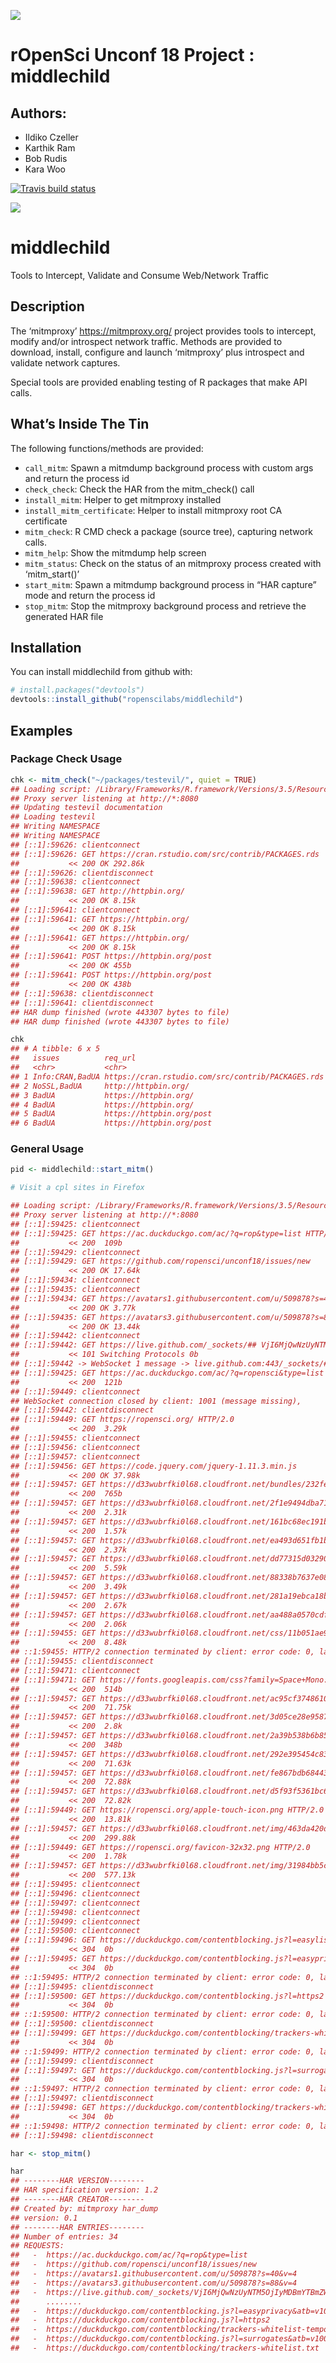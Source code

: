 
![](./man/figures/mitm.png)

# rOpenSci Unconf 18 Project : middlechild

## Authors:

  - Ildiko Czeller
  - Karthik Ram
  - Bob Rudis
  - Kara Woo

<!-- README.md is generated from README.Rmd. Please edit that file -->

[![Travis build
status](https://travis-ci.org/ropenscilabs/middlechild.svg?branch=master)](https://travis-ci.org/ropenscilabs/middlechild)

![](middle_child_hex.png)

# middlechild

Tools to Intercept, Validate and Consume Web/Network Traffic

## Description

The ‘mitmproxy’ <https://mitmproxy.org/> project provides tools to
intercept, modify and/or introspect network traffic. Methods are
provided to download, install, configure and launch ‘mitmproxy’ plus
introspect and validate network captures.

Special tools are provided enabling testing of R packages that make API
calls.

## What’s Inside The Tin

The following functions/methods are provided:

  - `call_mitm`: Spawn a mitmdump background process with custom args
    and return the process id
  - `check_check`: Check the HAR from the mitm\_check() call
  - `install_mitm`: Helper to get mitmproxy installed
  - `install_mitm_certificate`: Helper to install mitmproxy root CA
    certificate
  - `mitm_check`: R CMD check a package (source tree), capturing network
    calls.
  - `mitm_help`: Show the mitmdump help screen
  - `mitm_status`: Check on the status of an mitmproxy process created
    with ‘mitm\_start()’
  - `start_mitm`: Spawn a mitmdump background process in “HAR capture”
    mode and return the process id
  - `stop_mitm`: Stop the mitmproxy background process and retrieve the
    generated HAR file

## Installation

You can install middlechild from github with:

``` r
# install.packages("devtools")
devtools::install_github("ropenscilabs/middlechild")
```

## Examples

### Package Check Usage

``` r
chk <- mitm_check("~/packages/testevil/", quiet = TRUE)
## Loading script: /Library/Frameworks/R.framework/Versions/3.5/Resources/library/middlechild/mitm/har_dump.py
## Proxy server listening at http://*:8080
## Updating testevil documentation
## Loading testevil
## Writing NAMESPACE
## Writing NAMESPACE
## [::1]:59626: clientconnect
## [::1]:59626: GET https://cran.rstudio.com/src/contrib/PACKAGES.rds
##           << 200 OK 292.86k
## [::1]:59626: clientdisconnect
## [::1]:59638: clientconnect
## [::1]:59638: GET http://httpbin.org/
##           << 200 OK 8.15k
## [::1]:59641: clientconnect
## [::1]:59641: GET https://httpbin.org/
##           << 200 OK 8.15k
## [::1]:59641: GET https://httpbin.org/
##           << 200 OK 8.15k
## [::1]:59641: POST https://httpbin.org/post
##           << 200 OK 455b
## [::1]:59641: POST https://httpbin.org/post
##           << 200 OK 438b
## [::1]:59638: clientdisconnect
## [::1]:59641: clientdisconnect
## HAR dump finished (wrote 443307 bytes to file)
## HAR dump finished (wrote 443307 bytes to file)

chk
## # A tibble: 6 x 5
##   issues          req_url                                           method status_code user_agent     
##   <chr>           <chr>                                             <chr>        <int> <chr>          
## 1 Info:CRAN,BadUA https://cran.rstudio.com/src/contrib/PACKAGES.rds GET            200 R (3.5.0 x86_6…
## 2 NoSSL,BadUA     http://httpbin.org/                               GET            200 libcurl/7.54.0…
## 3 BadUA           https://httpbin.org/                              GET            200 libcurl/7.54.0…
## 4 BadUA           https://httpbin.org/                              GET            200 #rstats testev…
## 5 BadUA           https://httpbin.org/post                          POST           200 #rstats testev…
## 6 BadUA           https://httpbin.org/post                          POST           200 libcurl/7.54.0…
```

### General Usage

``` r
pid <- middlechild::start_mitm()

# Visit a cpl sites in Firefox

## Loading script: /Library/Frameworks/R.framework/Versions/3.5/Resources/library/middlechild/mitm/har_dump.py
## Proxy server listening at http://*:8080
## [::1]:59425: clientconnect
## [::1]:59425: GET https://ac.duckduckgo.com/ac/?q=rop&type=list HTTP/2.0
##           << 200  109b
## [::1]:59429: clientconnect
## [::1]:59429: GET https://github.com/ropensci/unconf18/issues/new
##           << 200 OK 17.64k
## [::1]:59434: clientconnect
## [::1]:59435: clientconnect
## [::1]:59434: GET https://avatars1.githubusercontent.com/u/509878?s=40&v=4
##           << 200 OK 3.77k
## [::1]:59435: GET https://avatars3.githubusercontent.com/u/509878?s=88&v=4
##           << 200 OK 13.44k
## [::1]:59442: clientconnect
## [::1]:59442: GET https://live.github.com/_sockets/## VjI6MjQwNzUyNTM5OjIyMDBmYTBmZWE4N2IzOTUyNWVhMTIyMDI5MjY3YTUxMmQ0MWJlYWU1MmE3ZDVhN2ZkYjRhN2U1ZmRlNjAzNDQ=--63b12616e16d863f969a0a969d7407cb70274c66
##           << 101 Switching Protocols 0b
## [::1]:59442 -> WebSocket 1 message -> live.github.com:443/_sockets/## VjI6MjQwNzUyNTM5OjIyMDBmYTBmZWE4N2IzOTUyNWVhMTIyMDI5MjY3YTUxMmQ0MWJlYWU1MmE3ZDVhN2ZkYjRhN2U1ZmRlNjAzNDQ=--63b12616e16d863f969a0a969d7407cb70274c66
## [::1]:59425: GET https://ac.duckduckgo.com/ac/?q=ropensci&type=list HTTP/2.0
##           << 200  121b
## [::1]:59449: clientconnect
## WebSocket connection closed by client: 1001 (message missing), 
## [::1]:59442: clientdisconnect
## [::1]:59449: GET https://ropensci.org/ HTTP/2.0
##           << 200  3.29k
## [::1]:59455: clientconnect
## [::1]:59456: clientconnect
## [::1]:59457: clientconnect
## [::1]:59456: GET https://code.jquery.com/jquery-1.11.3.min.js
##           << 200 OK 37.98k
## [::1]:59457: GET https://d33wubrfki0l68.cloudfront.net/bundles/232fec499deadbe0eed98f0aab215c247b6e01e4.js HTTP/2.0
##           << 200  765b
## [::1]:59457: GET https://d33wubrfki0l68.cloudfront.net/2f1e9494dba713366f999f9e65edc19d917afb18/35faf/img/access.svg HTTP/2.0
##           << 200  2.31k
## [::1]:59457: GET https://d33wubrfki0l68.cloudfront.net/161bc68ec191b312a366ac13b370622bdebf82ce/f833f/img/dataviz.svg HTTP/2.0
##           << 200  1.57k
## [::1]:59457: GET https://d33wubrfki0l68.cloudfront.net/ea493d651fb1be3bc035e94bb1db9f1e2cdb6142/666a2/img/community.svg HTTP/2.0
##           << 200  2.37k
## [::1]:59457: GET https://d33wubrfki0l68.cloudfront.net/dd77315d03290f3570cc09a3b68ea83c09192e72/286f1/img/numfocus.png HTTP/2.0
##           << 200  5.59k
## [::1]:59457: GET https://d33wubrfki0l68.cloudfront.net/88338b7637e084df5c43e7a9e6293719dbaf10e2/30903/img/icon_lettering_white.svg HTTP/2.0
##           << 200  3.49k
## [::1]:59457: GET https://d33wubrfki0l68.cloudfront.net/281a19ebca18b88e8f5666209d827a184aa4e2c1/7c1d4/img/share.svg HTTP/2.0
##           << 200  2.67k
## [::1]:59457: GET https://d33wubrfki0l68.cloudfront.net/aa488a0570cdf44d956942df324bb26cba77c4a2/3919e/img/icon_short_white.svg HTTP/2.0
##           << 200  2.06k
## [::1]:59455: GET https://d33wubrfki0l68.cloudfront.net/css/11b051ae9bd7260e76a56da174785de70763d2e7/css/style-new.css HTTP/2.0
##           << 200  8.48k
## ::1:59455: HTTP/2 connection terminated by client: error code: 0, last stream id: 0, additional data: None
## [::1]:59455: clientdisconnect
## [::1]:59471: clientconnect
## [::1]:59471: GET https://fonts.googleapis.com/css?family=Space+Mono:400,400i,700,700i HTTP/2.0
##           << 200  514b
## [::1]:59457: GET https://d33wubrfki0l68.cloudfront.net/ac95cf374861022e59fd7415650c8a57dda2590d/95d8a/css/fonts/proxima-nova-semibold.woff2 ## HTTP/2.0
##           << 200  71.75k
## [::1]:59457: GET https://d33wubrfki0l68.cloudfront.net/3d05ce28e95874ec7ea1a8be5be16af41d45725b/72414/css/fonts/ropensci.woff HTTP/2.0
##           << 200  2.8k
## [::1]:59457: GET https://d33wubrfki0l68.cloudfront.net/2a39b538b6b85e6e5627049fbb01a5a93cace89d/86a25/img/email.svg HTTP/2.0
##           << 200  348b
## [::1]:59457: GET https://d33wubrfki0l68.cloudfront.net/292e395454c838de5753afe96773358777a6794f/eb013/css/fonts/proxima-nova-regular.woff2 ## HTTP/2.0
##           << 200  71.63k
## [::1]:59457: GET https://d33wubrfki0l68.cloudfront.net/fe867bdb6844368b81ad5d141b0653995128ee86/54fc5/css/fonts/proxima-nova-bold.woff2 HTTP/2.0
##           << 200  72.88k
## [::1]:59457: GET https://d33wubrfki0l68.cloudfront.net/d5f93f5361bc6162c17c43214bfe408a3c0fbc8d/4e296/css/fonts/proxima-nova-regular-italic.woff2 ## HTTP/2.0
##           << 200  72.82k
## [::1]:59449: GET https://ropensci.org/apple-touch-icon.png HTTP/2.0
##           << 200  13.81k
## [::1]:59457: GET https://d33wubrfki0l68.cloudfront.net/img/463da420d885e0fc6a041fd9d3ec0ca90f5da22e/bg_community.png HTTP/2.0
##           << 200  299.88k
## [::1]:59449: GET https://ropensci.org/favicon-32x32.png HTTP/2.0
##           << 200  1.78k
## [::1]:59457: GET https://d33wubrfki0l68.cloudfront.net/img/31984bb5c28e7a3fbc0500242b8cd59bb2e800d6/hero_bg.jpg HTTP/2.0
##           << 200  577.13k
## [::1]:59495: clientconnect
## [::1]:59496: clientconnect
## [::1]:59497: clientconnect
## [::1]:59498: clientconnect
## [::1]:59499: clientconnect
## [::1]:59500: clientconnect
## [::1]:59496: GET https://duckduckgo.com/contentblocking.js?l=easylist&atb=v100-7__&set_atb=v117-7 HTTP/2.0
##           << 304  0b
## [::1]:59495: GET https://duckduckgo.com/contentblocking.js?l=easyprivacy&atb=v100-7__&set_atb=v117-7 HTTP/2.0
##           << 304  0b
## ::1:59495: HTTP/2 connection terminated by client: error code: 0, last stream id: 0, additional data: None
## [::1]:59495: clientdisconnect
## [::1]:59500: GET https://duckduckgo.com/contentblocking.js?l=https2 HTTP/2.0
##           << 304  0b
## ::1:59500: HTTP/2 connection terminated by client: error code: 0, last stream id: 0, additional data: None
## [::1]:59500: clientdisconnect
## [::1]:59499: GET https://duckduckgo.com/contentblocking/trackers-whitelist-temporary.txt HTTP/2.0
##           << 304  0b
## ::1:59499: HTTP/2 connection terminated by client: error code: 0, last stream id: 0, additional data: None
## [::1]:59499: clientdisconnect
## [::1]:59497: GET https://duckduckgo.com/contentblocking.js?l=surrogates&atb=v100-7__&set_atb=v117-7 HTTP/2.0
##           << 304  0b
## ::1:59497: HTTP/2 connection terminated by client: error code: 0, last stream id: 0, additional data: None
## [::1]:59497: clientdisconnect
## [::1]:59498: GET https://duckduckgo.com/contentblocking/trackers-whitelist.txt HTTP/2.0
##           << 304  0b
## ::1:59498: HTTP/2 connection terminated by client: error code: 0, last stream id: 0, additional data: None
## [::1]:59498: clientdisconnect

har <- stop_mitm()

har
## --------HAR VERSION-------- 
## HAR specification version: 1.2 
## --------HAR CREATOR-------- 
## Created by: mitmproxy har_dump 
## version: 0.1 
## --------HAR ENTRIES-------- 
## Number of entries: 34 
## REQUESTS: 
##   -  https://ac.duckduckgo.com/ac/?q=rop&type=list 
##   -  https://github.com/ropensci/unconf18/issues/new 
##   -  https://avatars1.githubusercontent.com/u/509878?s=40&v=4 
##   -  https://avatars3.githubusercontent.com/u/509878?s=88&v=4 
##   -  https://live.github.com/_sockets/VjI6MjQwNzUyNTM5OjIyMDBmYTBmZW... 
##      ........ 
##   -  https://duckduckgo.com/contentblocking.js?l=easyprivacy&atb=v10... 
##   -  https://duckduckgo.com/contentblocking.js?l=https2 
##   -  https://duckduckgo.com/contentblocking/trackers-whitelist-tempo... 
##   -  https://duckduckgo.com/contentblocking.js?l=surrogates&atb=v100... 
##   -  https://duckduckgo.com/contentblocking/trackers-whitelist.txt 
```
